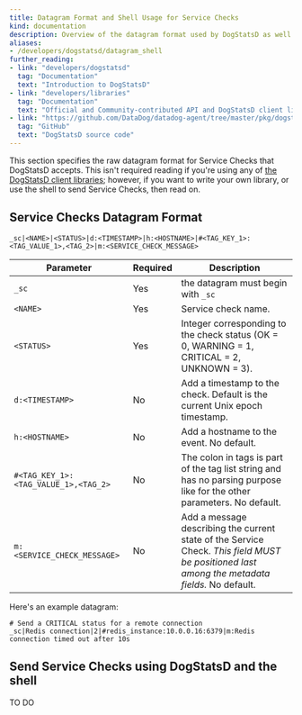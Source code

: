 ```yaml
---
title: Datagram Format and Shell Usage for Service Checks
kind: documentation
description: Overview of the datagram format used by DogStatsD as well as (advanced) shell usage.
aliases:
- /developers/dogstatsd/datagram_shell
further_reading:
- link: "developers/dogstatsd"
  tag: "Documentation"
  text: "Introduction to DogStatsD"
- link: "developers/libraries"
  tag: "Documentation"
  text: "Official and Community-contributed API and DogStatsD client libraries"
- link: "https://github.com/DataDog/datadog-agent/tree/master/pkg/dogstatsd"
  tag: "GitHub"
  text: "DogStatsD source code"
---
```


This section specifies the raw datagram format for Service Checks that DogStatsD accepts. This isn't required reading if you're using any of [the DogStatsD client libraries][1]; however, if you want to write your own library, or use the shell to send Service Checks, then read on.

## Service Checks Datagram Format

`_sc|<NAME>|<STATUS>|d:<TIMESTAMP>|h:<HOSTNAME>|#<TAG_KEY_1>:<TAG_VALUE_1>,<TAG_2>|m:<SERVICE_CHECK_MESSAGE>`

| Parameter                             | Required   | Description                                                                                                                                    |
| ------------------------------------- | ---------- | ---------------------------------------------------------------------------------------------------------------------------------------------- |
| `_sc`                                 | Yes        | the datagram must begin with `_sc`                                                                                                             |
| `<NAME>`                              | Yes        | Service check name.                                                                                                                            |
| `<STATUS>`                            | Yes        | Integer corresponding to the check status (OK = 0, WARNING = 1, CRITICAL = 2, UNKNOWN = 3).                                                    |
| `d:<TIMESTAMP>`                       | No         | Add a timestamp to the check. Default is the current Unix epoch timestamp.                                                                     |
| `h:<HOSTNAME>`                        | No         | Add a hostname to the event. No default.                                                                                                       |
| `#<TAG_KEY_1>:<TAG_VALUE_1>,<TAG_2>`  | No         | The colon in tags is part of the tag list string and has no parsing purpose like for the other parameters. No default.                         |
| `m:<SERVICE_CHECK_MESSAGE>`           | No         | Add a message describing the current state of the Service Check. *This field MUST be positioned last among the metadata fields.* No default.   |

Here's an example datagram:

```
# Send a CRITICAL status for a remote connection
_sc|Redis connection|2|#redis_instance:10.0.0.16:6379|m:Redis connection timed out after 10s
```

## Send Service Checks using DogStatsD and the shell

TO DO

[1]: /developers/libraries/#api-and-dogstatsd-client-libraries
